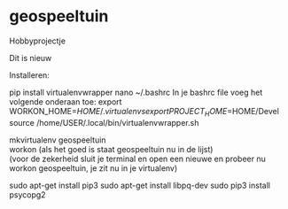 # geospeeltuin
Hobbyprojectje 


Dit is nieuw

Installeren:

pip install virtualenvwrapper
nano ~/.bashrc
In je bashrc file voeg het volgende onderaan toe: 
export WORKON_HOME=$HOME/.virtualenvs                                      
export PROJECT_HOME=$HOME/Devel                                                
source /home/USER/.local/bin/virtualenvwrapper.sh                                       

mkvirtualenv geospeeltuin                                             
workon (als het goed is staat geospeeltuin nu in de lijst)                        
(voor de zekerheid sluit je terminal en open een nieuwe en probeer nu workon geospeeltuin, je zit nu in je virtualenv)


sudo apt-get install pip3
sudo apt-get install libpq-dev
sudo pip3 install psycopg2
